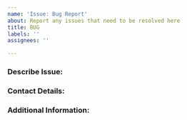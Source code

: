 ```yaml
---
name: 'Issue: Bug Report'
about: Report any issues that need to be resolved here
title: BUG
labels: ''
assignees: ''

---
```


###  Describe Issue:

### Contact Details:

### Additional Information:
